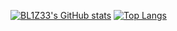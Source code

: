 [![BL1Z33's GitHub stats](https://github-readme-stats.vercel.app/api?username=BL1Z33&show_icons=true&theme=midnight-purple)](https://github.com/anuraghazra/github-readme-stats)
[![Top Langs](https://github-readme-stats.vercel.app/api/top-langs/?username=BL1Z33&theme=midnight-purple)](https://github.com/anuraghazra/github-readme-stats)
